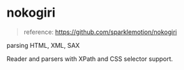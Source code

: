 # nokogiri
> reference: https://github.com/sparklemotion/nokogiri


parsing HTML, XML, SAX

Reader and parsers with XPath and CSS selector support.

